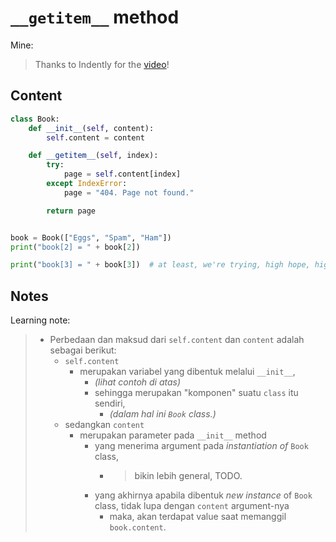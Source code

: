 # `__getitem__` method

Mine:
> Thanks to Indently for the [video](https://youtu.be/XWhyAtB6RuU?si=5Gr08wDHxR9DeCh0)!

## Content

```python
class Book:
    def __init__(self, content):
        self.content = content

    def __getitem__(self, index):
        try:
            page = self.content[index]
        except IndexError:
            page = "404. Page not found."

        return page


book = Book(["Eggs", "Spam", "Ham"])
print("book[2] = " + book[2])

print("book[3] = " + book[3])  # at least, we're trying, high hope, high as hope.
```

## Notes

Learning note:
> - Perbedaan dan maksud dari `self.content` dan `content` adalah sebagai berikut:
>   - `self.content`
>     - merupakan variabel yang dibentuk melalui `__init__`,
>       - _(lihat contoh di atas)_
>       - sehingga merupakan "komponen" suatu `class` itu sendiri,
>         - _(dalam hal ini `Book` class.)_
>   - sedangkan `content`
>     - merupakan parameter pada `__init__` method
>       - yang menerima argument pada _instantiation of_ `Book` class,
>         - > bikin lebih general, TODO.
>       - yang akhirnya apabila dibentuk _new instance_ of `Book` class, tidak lupa dengan `content` argument-nya
>         - maka, akan terdapat value saat memanggil `book.content`.
